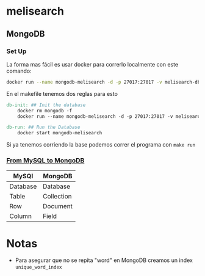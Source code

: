 
# melisearch
## MongoDB
### Set Up
La forma mas fácil es usar docker para correrlo localmente con este comando:
```bash
docker run --name mongodb-melisearch -d -p 27017:27017 -v melisearch-db:/data/db  mongodb/mongodb-community-server
```

En el makefile tenemos dos reglas para esto
```Makefile
db-init: ## Init the database
	docker rm mongodb -f
	docker run --name mongodb-melisearch -d -p 27017:27017 -v melisearch-db:/data/db  mongodb/mongodb-community-server

db-run: ## Run the Database
	docker start mongodb-melisearch
```

Si ya tenemos corriendo la base podemos correr el programa con `make run`

### [From MySQL to MongoDB](https://www.mongodb.com/docs/manual/reference/sql-comparison/)

| MySQl    | MongoDB    |
| -------- | ---------- |
| Database | Database   |
| Table    | Collection |
| Row      | Document   |
| Column   | Field      |

# Notas
- Para asegurar que no se repita "word" en MongoDB creamos un index `unique_word_index`

